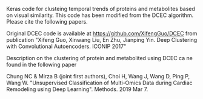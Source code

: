 Keras code for clusteing temporal trends of proteins and metabolites based on visual similarity. This code has been modified from the DCEC algorithm. Please cite the following papers.

Original DCEC code is available at https://github.com/XifengGuo/DCEC from publication "Xifeng Guo, Xinwang Liu, En Zhu, Jianping Yin. Deep Clustering with Convolutional Autoencoders. ICONIP 2017"

Description on the  clustering of protein and metabolited using DCEC ca ne found in the following paper 

Chung NC & Mirza B (joint first authors), Choi H, Wang J, Wang D, Ping P, Wang W. "Unsupervised Classification of Multi-Omics Data during Cardiac Remodeling using Deep Learning". Methods. 2019 Mar 7.

